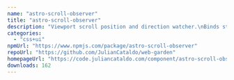 ```yaml
---
name: "astro-scroll-observer"
title: "astro-scroll-observer"
description: "Viewport scroll position and direction watcher.\nBinds states data attributes to HTML for further JS/CSS usage.\nScroll event is throttled for performance economy."
categories:
  - "css+ui"
npmUrl: "https://www.npmjs.com/package/astro-scroll-observer"
repoUrl: "https://github.com/JulianCataldo/web-garden"
homepageUrl: "https://code.juliancataldo.com/component/astro-scroll-observer"
downloads: 162
---
```

